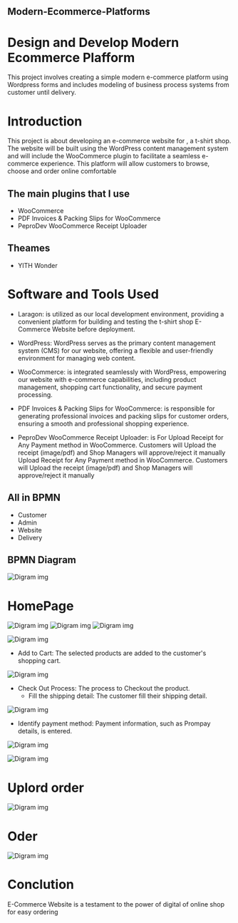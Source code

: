 ## Modern-Ecommerce-Platforms
# Design and Develop Modern Ecommerce Plafform
 This project involves creating a simple modern e-commerce platform using Wordpress forms and includes modeling of business process systems from customer until delivery.
 
# Introduction
 This project is about developing an e-commerce website for , a t-shirt shop. The website will be built using the WordPress content management system and will include the WooCommerce plugin to facilitate a seamless e-commerce experience. This platform will allow customers to browse, choose and order online comfortable

## The main plugins that I use 
- WooCommerce
- PDF Invoices & Packing Slips for WooCommerce
- PeproDev WooCommerce Receipt Uploader 

## Theames
- YITH Wonder

# Software and Tools Used
- Laragon: is utilized as our local development environment, providing a convenient platform for building and testing the t-shirt shop E-Commerce Website before deployment.

- WordPress: WordPress serves as the primary content management system (CMS) for our website, offering a flexible and user-friendly environment for managing web content.

- WooCommerce: is integrated seamlessly with WordPress, empowering our website with e-commerce capabilities, including product management, shopping cart functionality, and secure payment processing.

- PDF Invoices & Packing Slips for WooCommerce: is responsible for generating professional invoices and packing slips for customer orders, ensuring a smooth and professional shopping experience.

- PeproDev WooCommerce Receipt Uploader: is For   Upload Receipt for Any Payment method in WooCommerce. Customers will Upload the receipt (image/pdf) and Shop Managers will approve/reject it manually
Upload Receipt for Any Payment method in WooCommerce. Customers will Upload the receipt (image/pdf) and Shop Managers will approve/reject it manually

## All in BPMN
- Customer
- Admin
- Website
- Delivery

## BPMN Diagram
![Digram img](img/paradigram.png)
  
# HomePage
![Digram img](img/1.png)
![Digram img](img/2.png)
![Digram img](img/3.png)





![Digram img](img/4.png)

  - Add to Cart: The selected products are added to the customer's shopping cart.

![Digram img](img/5.png)

- Check Out Process: The process to Checkout the product.
   - Fill the shipping detail: The customer fill their shipping detail.

![Digram img](img/100.png)

 - Identify payment method: Payment information, such as Prompay details, is entered.

![Digram img](img/8.png)

![Digram img](img/7.png)

# Uplord order
![Digram img](img/Slip.png)

# Oder
![Digram img](img/order.png)

# Conclution
E-Commerce Website is a testament to the power of digital of online shop  for easy ordering
